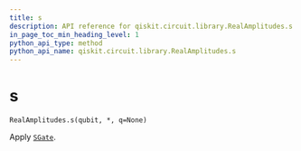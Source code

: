 ```yaml
---
title: s
description: API reference for qiskit.circuit.library.RealAmplitudes.s
in_page_toc_min_heading_level: 1
python_api_type: method
python_api_name: qiskit.circuit.library.RealAmplitudes.s
---
```


# s

<span id="qiskit.circuit.library.RealAmplitudes.s" />

`RealAmplitudes.s(qubit, *, q=None)`

Apply [`SGate`](qiskit.circuit.library.SGate "qiskit.circuit.library.SGate").

